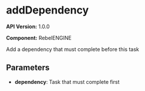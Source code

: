 # addDependency

**API Version:** 1.0.0

**Component:** RebelENGINE

Add a dependency that must complete before this task

## Parameters

- **dependency**: Task that must complete first


